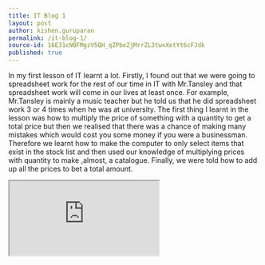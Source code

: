 ```yaml
---
title: IT Blog 1
layout: post
author: kishen.guruparan
permalink: /it-blog-1/
source-id: 16E31cN0FMgzV5QH_qZPbeZjMrrZL3twxXetYt6cFJdk
published: true
---
```

In my first lesson of IT learnt a lot. Firstly, I found out that we were going to spreadsheet work for the rest of our time in IT with Mr.Tansley and that spreadsheet work will come in our lives at least once. For example, Mr.Tansley is mainly a music teacher but he told us that he did spreadsheet work 3 or 4 times when he was at university. The first thing I learnt in the lesson was how to multiply the price of something with a quantity to get a total price but then we realised that there was a chance of making many mistakes which would cost you some money if you were a businessman. Therefore we learnt how to make the computer to only select items  that exist in the stock list and then used our knowledge of multiplying prices with quantity to make ,almost, a catalogue. Finally, we were told how to add up all the prices to bet a total amount.

<iframe src="https://docs.google.com/spreadsheets/d/e/2PACX-1vSRDRORdhr4cqqVoMOXmBQ3EYZpc0wZI7UJ49WsWyz0ynW_n7bUbWVlIzsqqFnpV2KjIpbxt0pM5X11/pubhtml?widget=true&amp;headers=false"></iframe>
